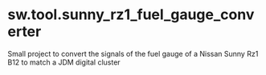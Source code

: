 # sw.tool.sunny_rz1_fuel_gauge_converter
Small project to convert the signals of the fuel gauge of a Nissan Sunny Rz1 B12 to match a JDM digital cluster
